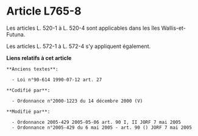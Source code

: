 # Article L765-8

Les articles L. 520-1 à L. 520-4 sont applicables dans les îles Wallis-et-Futuna.

Les articles L. 572-1 à L. 572-4 s'y appliquent également.

**Liens relatifs à cet article**

	**Anciens textes**:

	  - Loi n°90-614 1990-07-12 art. 27

	**Codifié par**:

	  - Ordonnance n°2000-1223 du 14 décembre 2000 (V)

	**Modifié par**:

	  - Ordonnance 2005-429 2005-05-06 art. 90 I, II JORF 7 mai 2005
	  - Ordonnance n°2005-429 du 6 mai 2005 - art. 90 () JORF 7 mai 2005
